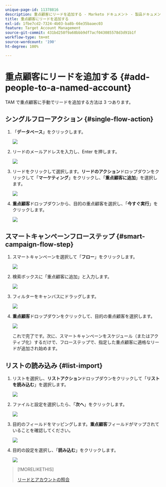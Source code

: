 ```yaml
---
unique-page-id: 11378816
description: 重点顧客にリードを追加する - Marketo ドキュメント - 製品ドキュメント
title: 重点顧客にリードを追加する
exl-id: 1fbe7cd2-7324-4b03-ba8b-66e35baaec03
feature: Target Account Management
source-git-commit: 431bd258f9a68bbb9df7acf043085578d3d91b1f
workflow-type: tm+mt
source-wordcount: '190'
ht-degree: 100%

---
```


# 重点顧客にリードを追加する {#add-people-to-a-named-account}

TAM で重点顧客に手動でリードを追加する方法は 3 つあります。

## シングルフローアクション {#single-flow-action}

1. 「**データベース**」をクリックします。

   ![](assets/one-2.png)

1. リードのメールアドレスを入力し、Enter を押します。

   ![](assets/two.png)

1. リードをクリックして選択します。**リードのアクション**&#x200B;ドロップダウンをクリックして「**マーケティング**」をクリックし、「**重点顧客に追加**」を選択します。

   ![](assets/three.png)

1. **重点顧客**&#x200B;ドロップダウンから、目的の重点顧客を選択し、「**今すぐ実行**」をクリックします。

   ![](assets/four.png)

## スマートキャンペーンフローステップ {#smart-campaign-flow-step}

1. スマートキャンペーンを選択して「**フロー**」をクリックします。

   ![](assets/five.png)

1. 検索ボックスに「重点顧客に追加」と入力します。

   ![](assets/six.png)

1. フィルターをキャンバスにドラッグします。

   ![](assets/seven.png)

1. **重点顧客**&#x200B;ドロップダウンをクリックして、目的の重点顧客を選択します。

   ![](assets/eight.png)

   これで完了です。次に、スマートキャンペーンをスケジュール（またはアクティブ化）するだけで、フローステップで、指定した重点顧客に適格なリードが追加され始めます。

## リストの読み込み {#list-import}

1. リストを選択し、**リストアクション**&#x200B;ドロップダウンをクリックして「**リストを読み込む**」を選択します。

   ![](assets/nine.png)

1. ファイルと設定を選択したら、「**次へ**」をクリックします。

   ![](assets/ten.png)

1. 目的のフィールドをマッピングします。**重点顧客**&#x200B;フィールドがマップされていることを確認してください。

   ![](assets/eleven.png)

1. 目的の設定を選択し、「**読み込む**」をクリックします。

   ![](assets/twelve.png)

>[!MORELIKETHIS]
>
>[リードとアカウントの照合](/help/marketo/product-docs/target-account-management/target/named-accounts/lead-to-account-matching.md)
